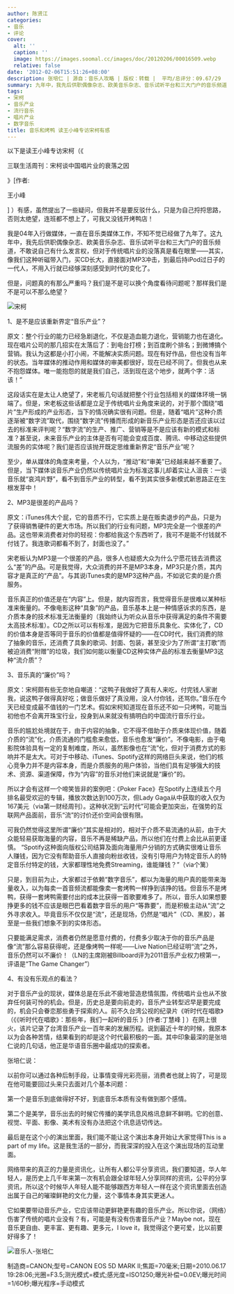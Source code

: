 ```yaml
---
author: 陈贤江
categories:
- 音乐
- 评论
cover:
  alt: ''
  caption: ''
  image: https://images.soomal.cc/images/doc/20120206/00016509.webp
  relative: false
date: '2012-02-06T15:51:26+08:00'
description: 张培仁 | 源自：音乐人攻略 | 版权：转载 |  平均/总评分：09.67/29
summary: 九年中，我先后供职偶像杂志、欧美音乐杂志、音乐试听平台和三大门户的音乐频道，不敢说自己有什么发言权，但对于传统唱片业的没落真是看在眼里――其实，像我们这种听磁带入门，买CD长大，直接面对MP3冲击，到最后持iPod过日子的一代人，不用入行就已经够深刻感受到时代的变化了。但是，问题真的有那么严重吗？
tags:
- 宋柯
- 音乐产业
- 流行音乐
- 唱片产业
- 数字音乐
title: 音乐和烤鸭 读王小峰专访宋柯有感
---
```


以下是读王小峰专访宋柯（《

三联生活周刊：宋柯谈中国唱片业的衰落之因

》[作者:

王小峰

]
）有感，虽然提出了一些疑问，但我并不是要反驳什么，只是为自己捋捋思路，否则太绝望，连班都不想上了，可我又没钱开烤鸭店！

我是04年入行做媒体，一直在音乐类媒体工作，不知不觉已经做了九年了。这九年中，我先后供职偶像杂志、欧美音乐杂志、音乐试听平台和三大门户的音乐频道，不敢说自己有什么发言权，但对于传统唱片业的没落真是看在眼里――其实，像我们这种听磁带入门，买CD长大，直接面对MP3冲击，到最后持iPod过日子的一代人，不用入行就已经够深刻感受到时代的变化了。

但是，问题真的有那么严重吗？我们是不是可以换个角度看待问题呢？那样我们是不是可以不那么绝望？

![宋柯](https://images.soomal.cc/images/doc/20120206/00016510.webp)





1、是不是应该重新界定“音乐产业”？


原文：整个行业的能力已经急剧退化，不仅是造血能力退化，营销能力也在退化。现在唱片公司的那几招实在太落后了：到电台打榜；到百度刷个排名；到微博搞个营销。我认为这都是小打小闹，不能解决实质问题。现在有好作品，但也没有当年的状态。当年媒体的推动作用和媒体的审美都很好，现在已经不同了。但我也从来不抱怨媒体。唯一能抱怨的就是我们自己，活到现在这个地步，就两个字：活该！”


这段话实在是太让人绝望了，宋老板几句话就把整个行业包括相关的媒体环境一锅端了。但是，宋老板这些话都是立足于传统唱片业角度来说的，对于那个围绕“唱片”生产形成的产业形态，当下的情况确实很有问题。但是，随着“唱片”这种介质逐渐被“数字流”取代，围绕“数字流”传播而形成的新音乐产业形态是否还应该以过去的标准来评判呢？“数字流”的生产、推广、营销等是不是应该有新的模式和标准？甚至说，未来音乐产业的主体是否有可能会变成百度、腾讯、中移动这些提供流服务的实体呢？我们是否应该抛开既定思维重新界定“音乐产业”呢？

至少，单从媒体的角度来考量，个人以为，“推动”和“审美”已经越来越不重要了。但是，当下媒体谈音乐产业仍然以传统唱片业为标准这事儿却着实让人沮丧：一谈音乐就“哀鸿片野”，看不到音乐产业的转型，看不到其实很多新模式新思路正在生根发芽中！

2、MP3是很差的产品吗？


原文：iTunes伟大个屁，它的音质不行，它实质上是在贩卖退步的产品，只是为了获得销售硬件的更大市场。所以我们的行业有问题，MP3完全是一个很差的产品。这也带来消费者对你的轻视：你都给我这个东西听了，我可不是能不付钱就不付钱了。我连歌词都看不到了，封面也没了。”


宋老板认为MP3是一个很差的产品，很多人也疑惑大众为什么宁愿花钱去消费这么“差”的产品。可是我觉得，大众消费的并不是MP3本身，MP3只是介质，其内容才是真正的“产品”。与其说iTunes卖的是MP3这种产品，不如说它卖的是介质服务。

音乐真正的价值还是在“内容”上。但是，就内容而言，我觉得音乐是很难以某种标准来衡量的。不像电影这种“具象”的产品，音乐基本上是一种情感诉求的东西，是介质本身的技术标准无法衡量的（我始终认为听众从音乐中获得满足的条件不需要太高技术标准）。CD之所以可以有标准，是因为它把音乐具象化、实体化了，CD的价值本身是否等同于音乐的价值都是值得怀疑的――在CD时代，我们消费的除了抽象的音乐，还消费了具象的歌词、封面、包装，甚至没少为了所谓“主打歌”而被迫消费“附赠”的垃圾，我们如何能以衡量CD这种实体产品的标准去衡量MP3这种“流介质”？

3、音乐真的“廉价”吗？


原文：宋柯颇有些无奈地自嘲道：“这鸭子我做好了真有人来吃，付完钱人家谢我，说这鸭子做得真好吃；做音乐做好了真没用，没人付你钱，还骂你。”音乐在今天已经变成最不值钱的一门艺术。假如宋柯知道现在音乐还不如一只烤鸭，可能当初他也不会离开珠宝行业，投身到从来就没有搞明白的中国流行音乐行业。


音乐的尴尬处境就在于，由于内容的抽象，它不得不借助于介质来体现价值，随着介质的“流”化，介质流通的门槛愈来愈低，音乐也愈发“廉价”。不像电影，由于电影院体验具有一定的复制难度，所以，虽然影像也在“流”化，但对于消费方式的影响并不是太大。可对于中移动、iTunes、Spotify这样的网络巨头来说，他们的核心竞争力并不是内容本身，而是介质服务的用户体验，当他们具有足够强大的技术、资源、渠道保障，作为“内容”的音乐对他们来说就是“廉价”的。

所以才会有这样一个啼笑皆非的案例吧：《Poker Face》在Spotify上连续五个月排名最受欢迎的专辑，播放次数达到100万次，但Lady Gaga从中获取的收入仅为167美元（via第一财经周刊）。这种状况到“云时代”可能会更加突出，在强势的互联网产品面前，音乐“流”的讨价还价空间会很有限。

可我仍然觉得这里所谓“廉价”其实是相对的，相对于介质不易流通的从前，由于大众能轻易获取海量的内容，音乐不再是稀缺产品，所以他们在付费上会比从前更谨慎。 “Spotify这种面向版权公司结算及面向海量用户分销的方式确实很难让音乐人赚钱，因为它没有帮助音乐人直接向粉丝收钱，没有引导用户为特定音乐人的特定音乐付特定的钱，大家都理性地免费Streaming，谁能赚钱？”（via个篱）

只是，到目前为止，大家都过于依赖“数字音乐”，都以为海量的用户真的能带来海量收入，以为每卖一首音频流都能像卖一套烤鸭一样挣到该挣的钱。但音乐不是烤鸭，获得一套烤鸭需要付出的成本比获得一首歌要难多了。所以，音乐人如果想要挣更多的钱不应该是眼巴巴看着数字音乐的用户“等靠要”，而是积极主动从“流”之外寻求收入。毕竟音乐不仅仅是“流”，还是现场，仍然是“唱片”（CD、黑胶），甚至是一些我们想象不到的实体形态。

只要能满足需求，消费者仍然是愿意付费的，付费多少取决于你的音乐产品是像“流”那么容易获得呢，还是像烤鸭一样呢――Live Nation已经证明“流”之外，音乐仍然可以不廉价！（LN的主席刚被Billboard评为2011音乐产业权力榜第一，评语是“The Game Changer”）

4、有没有乐观点的看法？

对于音乐产业的现状，媒体总是在乐此不疲地营造悲情氛围，传统唱片业也从不放弃任何装可怜的机会。但是，历史总是要向前走的，音乐产业转型迟早是要完成的，机会只会眷恋那些勇于探索的人。前不久台湾公视的纪录片《听时代在唱歌》（《《听时代在唱歌》：那些年，我们一起听的音乐 》[作者:丁慧峰 ]
）在网上很火，该片记录了台湾音乐产业一百年来的发展历程。说到最近十年的时候，我原本以为会各种苦情，结果看到的却是这个时代最积极的一面。其中印象最深的是张培仁说的几句话，他正是华语音乐圈中最成功的探索者。

张培仁说：


以前你可以通过各种后制手段，让事情变得光彩亮丽，消费者也就上钩了，可是现在他可能要回过头来只去面对几个基本问题：

第一个是音乐到底做得好不好，到底音乐本质有没有做到那个感情。

第二个是美学，音乐出去的时候它传播的美学讯息风格讯息鲜不鲜明。它的创意、视觉、平面、影像、美术有没有办法把这个讯息适切传达。

最后是在这个小的演出里面，我们能不能让这个演出本身开始让大家觉得This is a part of my life。这是我生活的一部分，而我深深的投入在这个演出现场的互动里面。

网络带来的真正的力量是资讯化，让所有人都公平分享资讯，我们要知道，华人年轻人，是历史上几千年来第一次有机会跟全球年轻人分享同样的资讯，公平的分享资讯，所以这个时候华人年轻人能不能够跟西方年轻人一样在这个资讯里面去创造出属于自己的璀璨鲜艳的文化力量，这个事情本身其实更迷人。

它如果要带动音乐产业，它应该带动更鲜艳更有趣的音乐产业。所以你说，（网络）伤害了传统的唱片业没有？有，可能是有没有伤害音乐产业？Maybe not，现在音乐更自由、更丰富、更有趣、更多元，I love it，我觉得这个更可爱，比以前要好得多了！


![音乐人-张培仁](https://images.soomal.cc/images/doc/20120206/00016509.webp)

制造商=CANON;型号=CANON EOS 5D MARK II;焦距=70毫米;日期=2010.06.17 19:28:06;光圈=F3.5;测光模式=模式;感光度=ISO1250;曝光补偿=0.0EV;曝光时间=1/60秒;曝光程序=手动模式